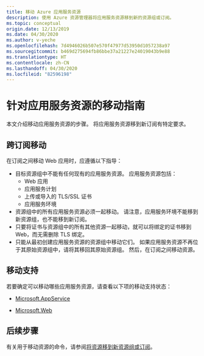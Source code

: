 ```yaml
---
title: 移动 Azure 应用服务资源
description: 使用 Azure 资源管理器将应用服务资源移到新的资源组或订阅。
ms.topic: conceptual
origin.date: 12/13/2019
ms.date: 04/30/2020
ms.author: v-yeche
ms.openlocfilehash: 7d4946026b507e570f47977d53950d1057238a97
ms.sourcegitcommit: b469d275694fb86bbe37a21227e24019043b9e88
ms.translationtype: HT
ms.contentlocale: zh-CN
ms.lasthandoff: 04/30/2020
ms.locfileid: "82596198"
---
```

# <a name="move-guidance-for-app-service-resources"></a>针对应用服务资源的移动指南

本文介绍移动应用服务资源的步骤。 将应用服务资源移到新订阅有特定要求。

## <a name="move-across-subscriptions"></a>跨订阅移动

在订阅之间移动 Web 应用时，应遵循以下指导：

- 目标资源组中不能有任何现有的应用服务资源。 应用服务资源包括：
    - Web 应用
    - 应用服务计划
    - 上传或导入的 TLS/SSL 证书
    - 应用服务环境
- 资源组中的所有应用服务资源必须一起移动。 请注意，应用服务环境不能移到新资源组，也不能移到新订阅。
- 只要将证书与资源组中的所有其他资源一起移动，就可以将绑定的证书移到 Web，而无需删除 TLS 绑定。
- 只能从最初创建应用服务资源的资源组中移动它们。 如果应用服务资源不再位于其原始资源组中，请将其移回其原始资源组。 然后，在订阅之间移动资源。

<!--MOONCAKE: Not Available on **Diagnose and solve problems**-->
<!--Not Available on Select **Migration Options**.-->
<!--Not Available on Select the option for recommended steps to move the web app.-->
<!--Not Available on You see the recommended actions to take before moving the resources.-->

## <a name="move-support"></a>移动支持

若要确定可以移动哪些应用服务资源，请查看以下项的移动支持状态：

- [Microsoft.AppService](../move-support-resources.md#microsoftappservice)
    
    <!--Not Available on - [Microsoft.CertificateRegistration](../move-support-resources.md#microsoftcertificateregistration)-->
    <!--Not Available on - [Microsoft.DomainRegistration](../move-support-resources.md#microsoftdomainregistration)-->

- [Microsoft.Web](../move-support-resources.md#microsoftweb)

## <a name="next-steps"></a>后续步骤

有关用于移动资源的命令，请参阅[将资源移到新资源组或订阅](../move-resource-group-and-subscription.md)。

<!-- Update_Description: update meta properties, wording update, update link -->